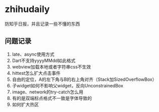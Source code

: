 # zhihudaily

防知乎日报，并且记录一些不懂的东西

## 问题记录
1. late、async使用方式
2. Dart不支持yyyyMMdd如此格式
3. webview加载本地或者字符串css不生效
4. hittest怎么扩大点击事件
5. 自由的定位，A的左下角与B的右上角对齐（Stack加SizedOverflowBox）
6. 子widget如何不影响父widget，反向UnconstrainedBox
7. image、network的try-catch怎么用
8. 有的是双端标点格式不一致是字体导致的
9. 如何扩大热区